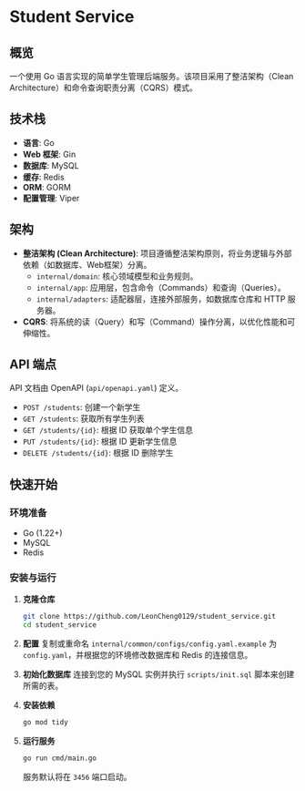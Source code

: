 # Student Service

## 概览

一个使用 Go 语言实现的简单学生管理后端服务。该项目采用了整洁架构（Clean Architecture）和命令查询职责分离（CQRS）模式。

## 技术栈

*   **语言**: Go
*   **Web 框架**: Gin
*   **数据库**: MySQL
*   **缓存**: Redis
*   **ORM**: GORM
*   **配置管理**: Viper

## 架构

*   **整洁架构 (Clean Architecture)**: 项目遵循整洁架构原则，将业务逻辑与外部依赖（如数据库、Web框架）分离。
    *   `internal/domain`: 核心领域模型和业务规则。
    *   `internal/app`: 应用层，包含命令（Commands）和查询（Queries）。
    *   `internal/adapters`: 适配器层，连接外部服务，如数据库仓库和 HTTP 服务器。
*   **CQRS**: 将系统的读（Query）和写（Command）操作分离，以优化性能和可伸缩性。

## API 端点

API 文档由 OpenAPI (`api/openapi.yaml`) 定义。

*   `POST /students`: 创建一个新学生
*   `GET /students`: 获取所有学生列表
*   `GET /students/{id}`: 根据 ID 获取单个学生信息
*   `PUT /students/{id}`: 根据 ID 更新学生信息
*   `DELETE /students/{id}`: 根据 ID 删除学生

## 快速开始

### 环境准备

*   Go (1.22+)
*   MySQL
*   Redis

### 安装与运行

1.  **克隆仓库**
    ```bash
    git clone https://github.com/LeonCheng0129/student_service.git
    cd student_service
    ```

2.  **配置**
    复制或重命名 `internal/common/configs/config.yaml.example` 为 `config.yaml`，并根据您的环境修改数据库和 Redis 的连接信息。

3.  **初始化数据库**
    连接到您的 MySQL 实例并执行 `scripts/init.sql` 脚本来创建所需的表。

4.  **安装依赖**
    ```bash
    go mod tidy
    ```

5.  **运行服务**
    ```bash
    go run cmd/main.go
    ```
    服务默认将在 `3456` 端口启动。